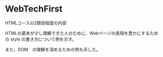 # WebTechFirst

HTMLコースの2限目程度の内容

HTMLの基本が少し理解できた人のために、Webページの表現を豊かにするための style の書き方について例を示す。

また、DOM　の理解を深めるための例も示した。
